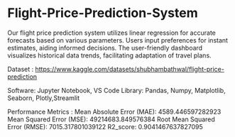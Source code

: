 # Flight-Price-Prediction-System
Our flight price prediction system utilizes linear regression for accurate forecasts based on various parameters. Users input preferences for instant estimates, aiding informed decisions. The user-friendly dashboard visualizes historical data trends, facilitating adaptation of travel plans. 

Dataset : https://www.kaggle.com/datasets/shubhambathwal/flight-price-prediction

Software: Jupyter Notebook, VS Code 
Library: Pandas, Numpy, Matplotlib, Seaborn, Plotly,Streamlit

Performance Metrics :
Mean Absolute Error (MAE): 4589.446597282923
Mean Squared Error (MSE): 49214683.849576384
Root Mean Squared Error (RMSE): 7015.317801039122
R2_score: 0.9041467637827095
